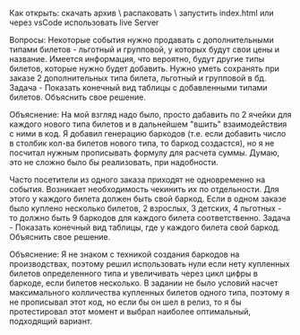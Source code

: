 Как открыть: скачать архив \ распаковать \ запустить index.html или через vsCode использовать live Server

Вопросы:
Некоторые события нужно продавать с дополнительными типами билетов - льготный и групповой, у которых будут свои цены и название. Имеется информация, что вероятно, будут другие типы билетов, которые нужно будет добавить. Нужно уметь сохранять при заказе 2 дополнительных типа билета, льготный и групповой в бд. Задача - Показать конечный вид таблицы с добавленными типами билетов. Объяснить свое решение.

Объяснение: На мой взгляд надо было, просто дабавить по 2 ячейки для каждого нового типа билетов и в дальнейшем "вшить" взаимодействия с ними в код. Я добавил генерацию баркодов (т.е. если добавить число в столбик кол-ва билетов нового типа, то баркод создастся), но я не посчитал нужным прописывать формулу для расчета суммы. Думаю, это не сложно было бы реализовать, при надобности.

Часто посетители из одного заказа приходят не одновременно на события. Возникает необходимость чекинить их по отдельности. Для этого у каждого билета должен быть свой баркод. Если в одном заказе было куплено несколько билетов, 2 взрослых, 3 детских, 4 льготных - то должно быть 9 баркодов для каждого билета соответственно. Задача - Показать конечный вид таблицы, где у каждого билета свой баркод. Объяснить свое решение.

Объяснение: Я не знаком с техникой создания баркодов на производствах, поэтому решил использовать нули если нету купленных билетов определенного типа и увеличивать через цикл цифры в баркоде, если билетов несколько. В задании не было условий насчет максимального колличества купленных билетов одного типа, поэтому я не прописывал этот код, но если бы он шел в релиз, то я бы протестировал этот момент и выбрал наиболее оптимальный, подходящий вариант.
